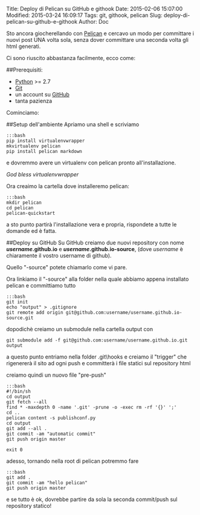 Title: Deploy di Pelican su GitHub e githook
Date: 2015-02-06 15:07:00
Modified: 2015-03-24 16:09:17
Tags: git, githook, pelican
Slug: deploy-di-pelican-su-github-e-githook
Author: Doc

Sto ancora giocherellando con [Pelican](http://blog.getpelican.com/) e cercavo un modo per committare i nuovi post UNA volta sola, senza dover committare una seconda volta gli html generati.

Ci sono riuscito abbastanza facilmente, ecco come:

##Prerequisiti:

* [Python](https://www.python.org/downloads/) >= 2.7
* [Git](http://git-scm.com/)
* un account su [GitHub](https://github.com/)
* tanta pazienza

Cominciamo:

##Setup dell'ambiente
Apriamo una shell e scriviamo

    :::bash
    pip install virtualenvwrapper
    mkvirtualenv pelican
    pip install pelican markdown

e dovremmo avere un virtualenv con pelican pronto all'installazione.

*God bless virtualenvwrapper*

Ora creaimo la cartella dove installeremo pelican:

    :::bash
    mkdir pelican
    cd pelican
    pelican-quickstart

a sto punto partirà l'installazione vera e propria, rispondete a tutte le domande ed è fatta.

##Deploy su GitHub
Su GitHub creiamo due nuovi repository con nome ***username*.github.io** e ***username*.github.io-source**, (dove *username* è chiaramente il vostro username di github).

Quello "-source" potete chiamarlo come vi pare.

Ora linkiamo il "-source" alla folder nella quale abbiamo appena installato pelican e committiamo tutto

    :::bash
    git init
    echo "output" > .gitignore
    git remote add origin git@github.com:username/username.github.io-source.git

dopodichè creiamo un submodule nella cartella output con

    git submodule add -f git@github.com:username/username.github.io.git output

a questo punto entriamo nella folder .git\hooks e creiamo il "trigger" che rigenererà il sito ad ogni push e committerà i file statici sul repository html

creiamo quindi un nuovo file "pre-push"

    :::bash
    #!/bin/sh
    cd output
    git fetch --all
    find * -maxdepth 0 -name '.git' -prune -o -exec rm -rf '{}' ';'
    cd ..
    pelican content -s publishconf.py
    cd output
    git add --all .
    git commit -am "automatic commit"
    git push origin master

    exit 0


adesso, tornando nella root di pelican potremmo fare

    :::bash
    git add .
    git commit -am "hello pelican"
    git push origin master

e se tutto è ok, dovrebbe partire da sola la seconda commit/push sul repository statico!
